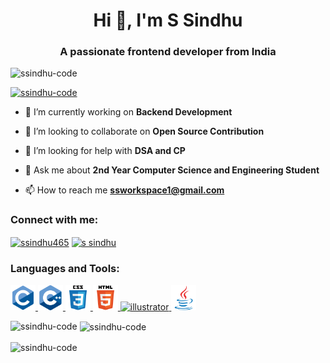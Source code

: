 <h1 align="center">Hi 👋, I'm S Sindhu</h1>
<h3 align="center">A passionate frontend developer from India</h3>

<p align="left"> <img src="https://komarev.com/ghpvc/?username=ssindhu-code&label=Profile%20views&color=0e75b6&style=flat" alt="ssindhu-code" /> </p>

<p align="left"> <a href="https://github.com/ryo-ma/github-profile-trophy"><img src="https://github-profile-trophy.vercel.app/?username=ssindhu-code" alt="ssindhu-code" /></a> </p>

- 🔭 I’m currently working on **Backend Development**

- 👯 I’m looking to collaborate on **Open Source Contribution**

- 🤝 I’m looking for help with **DSA and CP**

- 💬 Ask me about **2nd Year Computer Science and Engineering Student**

- 📫 How to reach me **ssworkspace1@gmail.com**

<h3 align="left">Connect with me:</h3>
<p align="left">
<a href="https://instagram.com/ssindhu465" target="blank"><img align="center" src="https://raw.githubusercontent.com/rahuldkjain/github-profile-readme-generator/master/src/images/icons/Social/instagram.svg" alt="ssindhu465" height="30" width="40" /></a>
<a href="https://www.leetcode.com/s sindhu" target="blank"><img align="center" src="https://raw.githubusercontent.com/rahuldkjain/github-profile-readme-generator/master/src/images/icons/Social/leet-code.svg" alt="s sindhu" height="30" width="40" /></a>
</p>

<h3 align="left">Languages and Tools:</h3>
<p align="left"> <a href="https://www.cprogramming.com/" target="_blank" rel="noreferrer"> <img src="https://raw.githubusercontent.com/devicons/devicon/master/icons/c/c-original.svg" alt="c" width="40" height="40"/> </a> <a href="https://www.w3schools.com/cpp/" target="_blank" rel="noreferrer"> <img src="https://raw.githubusercontent.com/devicons/devicon/master/icons/cplusplus/cplusplus-original.svg" alt="cplusplus" width="40" height="40"/> </a> <a href="https://www.w3schools.com/css/" target="_blank" rel="noreferrer"> <img src="https://raw.githubusercontent.com/devicons/devicon/master/icons/css3/css3-original-wordmark.svg" alt="css3" width="40" height="40"/> </a> <a href="https://www.w3.org/html/" target="_blank" rel="noreferrer"> <img src="https://raw.githubusercontent.com/devicons/devicon/master/icons/html5/html5-original-wordmark.svg" alt="html5" width="40" height="40"/> </a> <a href="https://www.adobe.com/in/products/illustrator.html" target="_blank" rel="noreferrer"> <img src="https://www.vectorlogo.zone/logos/adobe_illustrator/adobe_illustrator-icon.svg" alt="illustrator" width="40" height="40"/> </a> <a href="https://www.java.com" target="_blank" rel="noreferrer"> <img src="https://raw.githubusercontent.com/devicons/devicon/master/icons/java/java-original.svg" alt="java" width="40" height="40"/> </a> </p>

<p><img align="left" src="https://github-readme-stats.vercel.app/api/top-langs?username=ssindhu-code&show_icons=true&locale=en&layout=compact" alt="ssindhu-code" /></p>

<p>&nbsp;<img align="center" src="https://github-readme-stats.vercel.app/api?username=ssindhu-code&show_icons=true&locale=en" alt="ssindhu-code" /></p>

<p><img align="center" src="https://github-readme-streak-stats.herokuapp.com/?user=ssindhu-code&" alt="ssindhu-code" /></p>
